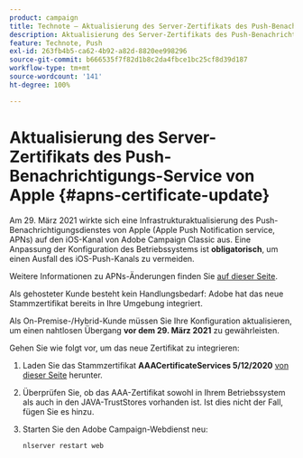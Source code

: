 ```yaml
---
product: campaign
title: Technote – Aktualisierung des Server-Zertifikats des Push-Benachrichtigungs-Service von Apple
description: Aktualisierung des Server-Zertifikats des Push-Benachrichtigungs-Service von Apple
feature: Technote, Push
exl-id: 263fb4b5-ca62-4b92-a82d-8820ee998296
source-git-commit: b666535f7f82d1b8c2da4fbce1bc25cf8d39d187
workflow-type: tm+mt
source-wordcount: '141'
ht-degree: 100%

---
```


# Aktualisierung des Server-Zertifikats des Push-Benachrichtigungs-Service von Apple {#apns-certificate-update}



Am 29. März 2021 wirkte sich eine Infrastrukturaktualisierung des Push-Benachrichtigungsdienstes von Apple (Apple Push Notification service, APNs) auf den iOS-Kanal von Adobe Campaign Classic aus. Eine Anpassung der Konfiguration des Betriebssystems ist **obligatorisch**, um einen Ausfall des iOS-Push-Kanals zu vermeiden.

Weitere Informationen zu APNs-Änderungen finden Sie [auf dieser Seite](https://developer.apple.com/news/?id=7gx0a2lp).

Als gehosteter Kunde besteht kein Handlungsbedarf: Adobe hat das neue Stammzertifikat bereits in Ihre Umgebung integriert.

Als On-Premise-/Hybrid-Kunde müssen Sie Ihre Konfiguration aktualisieren, um einen nahtlosen Übergang **vor dem 29. März 2021** zu gewährleisten.

Gehen Sie wie folgt vor, um das neue Zertifikat zu integrieren:

1. Laden Sie das Stammzertifikat **AAACertificateServices 5/12/2020** [von dieser Seite](https://support.sectigo.com/Com_KnowledgeDetailPage?Id=kA03l00000117cL) herunter.

1. Überprüfen Sie, ob das AAA-Zertifikat sowohl in Ihrem Betriebssystem als auch in den JAVA-TrustStores vorhanden ist. Ist dies nicht der Fall, fügen Sie es hinzu.

1. Starten Sie den Adobe Campaign-Webdienst neu:

   ```
   nlserver restart web
   ```

